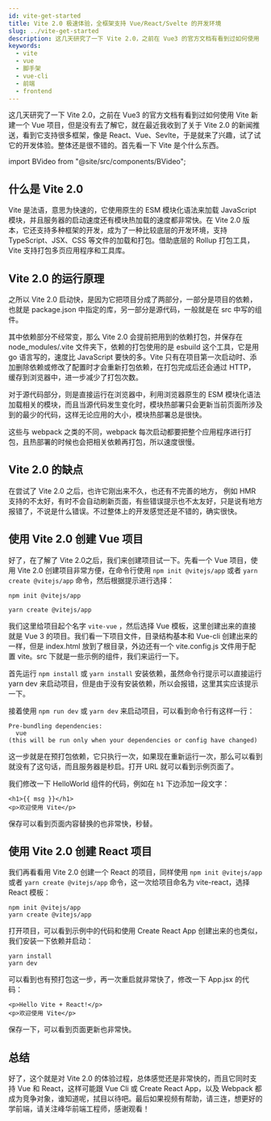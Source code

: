 ```yaml
---
id: vite-get-started
title: Vite 2.0 极速体验，全框架支持 Vue/React/Svelte 的开发环境
slug: ../vite-get-started
description: 这几天研究了一下 Vite 2.0，之前在 Vue3 的官方文档有看到过如何使用 Vite 新建一个 Vue 项目，但是没有去了解它，就在最近我收到了关于 Vite 2.0 的新闻推送，看到它支持很多框架，像是 React、Vue、Sevlte，于是就来了兴趣，试了试它的开发体验。整体还是很不错的。首先看一下 Vite 是个什么东西。
keywords:
  - vite
  - vue
  - 脚手架
  - vue-cli
  - 前端
  - frontend
---
```


这几天研究了一下 Vite 2.0，之前在 Vue3 的官方文档有看到过如何使用 Vite 新建一个 Vue 项目，但是没有去了解它，就在最近我收到了关于 Vite 2.0 的新闻推送，看到它支持很多框架，像是 React、Vue、Sevlte，于是就来了兴趣，试了试它的开发体验。整体还是很不错的。首先看一下 Vite 是个什么东西。

import BVideo from "@site/src/components/BVideo";

<BVideo src="//player.bilibili.com/player.html?aid=929383659&bvid=BV1CK4y1S7aw&cid=306339485&page=1"/>

## 什么是 Vite 2.0

Vite 是法语，意思为快速的，它使用原生的 ESM 模块化语法来加载 JavaScript 模块，并且服务器的启动速度还有模块热加载的速度都非常快。在 Vite 2.0 版本，它还支持多种框架的开发，成为了一种比较底层的开发环境，支持 TypeScript、JSX、CSS 等文件的加载和打包。借助底层的 Rollup 打包工具，Vite 支持打包多页应用程序和工具库。

## Vite 2.0 的运行原理

之所以 Vite 2.0 启动快，是因为它把项目分成了两部分，一部分是项目的依赖，也就是 package.json 中指定的库，另一部分是源代码，一般就是在 src 中写的组件。

其中依赖部分不经常变，那么 Vite 2.0 会提前把用到的依赖打包，并保存在 node_modules/.vite 文件夹下，依赖的打包使用的是 esbuild 这个工具，它是用 go 语言写的，速度比 JavaScript 要快的多。Vite 只有在项目第一次启动时、添加删除依赖或修改了配置时才会重新打包依赖，在打包完成后还会通过 HTTP， 缓存到浏览器中，进一步减少了打包次数。

对于源代码部分，则是直接运行在浏览器中，利用浏览器原生的 ESM 模块化语法加载相关的模块，而且当源代码发生变化时，模块热部署只会更新当前页面所涉及到的最少的代码，这样无论应用的大小，模块热部署总是很快。

这些与 webpack 之类的不同，webpack 每次启动都要把整个应用程序进行打包，且热部署的时候也会把相关依赖再打包，所以速度很慢。

## Vite 2.0 的缺点

在尝试了 Vite 2.0 之后，也许它刚出来不久，也还有不完善的地方， 例如 HMR 支持的不太好，有时不会自动刷新页面，有些错误提示也不太友好，只是说有地方报错了，不说是什么错误。不过整体上的开发感觉还是不错的，确实很快。

## 使用 Vite 2.0 创建 Vue 项目

好了，在了解了 Vite 2.0之后，我们来创建项目试一下。先看一个 Vue 项目，使用 Vite 2.0 创建项目非常方便，在命令行使用 `npm init @vitejs/app` 或者 `yarn create @vitejs/app` 命令，然后根据提示进行选择：

```
npm init @vitejs/app

yarn create @vitejs/app
```

我们这里给项目起个名字 `vite-vue` ，然后选择 Vue 模板，这里创建出来的直接就是 Vue 3 的项目。我们看一下项目文件，目录结构基本和 Vue-cli 创建出来的一样，但是 index.html 放到了根目录，外边还有一个 vite.config.js 文件用于配置 vite。src 下就是一些示例的组件，我们来运行一下。

首先运行 `npm install` 或 `yarn install` 安装依赖，虽然命令行提示可以直接运行 yarn dev 来启动项目，但是由于没有安装依赖，所以会报错，这里其实应该提示一下。

接着使用 `npm run dev` 或 `yarn dev` 来启动项目，可以看到命令行有这样一行：

```
Pre-bundling dependencies:
  vue
(this will be run only when your dependencies or config have changed)
```

这一步就是在预打包依赖，它只执行一次，如果现在重新运行一次，那么可以看到就没有了这句话，而且服务器是秒启。打开 URL 就可以看到示例页面了。

我们修改一下 HelloWorld 组件的代码，例如在 `h1` 下边添加一段文字：

```
<h1>{{ msg }}</h1>
<p>欢迎使用 Vite</p>
```

保存可以看到页面内容替换的也非常快，秒替。

## 使用 Vite 2.0 创建 React 项目

我们再看看用 Vite 2.0 创建一个 React 的项目，同样使用 `npm init @vitejs/app` 或者 `yarn create @vitejs/app` 命令，这一次给项目命名为 vite-react，选择 React 模板：

```
npm init @vitejs/app
yarn create @vitejs/app
```

打开项目，可以看到示例中的代码和使用 Create React App 创建出来的也类似，我们安装一下依赖并启动：

```
yarn install
yarn dev
```

可以看到也有预打包这一步，再一次重启就非常快了，修改一下 App.jsx 的代码：

```
<p>Hello Vite + React!</p>
<p>欢迎使用 Vite</p>
```

保存一下，可以看到页面更新也非常快。

## 总结

好了，这个就是对 Vite 2.0 的体验过程，总体感觉还是非常快的，而且它同时支持 Vue 和 React，这样可能跟 Vue Cli 或 Create React App，以及 Webpack 都成为竞争对象，谁知道呢，拭目以待吧。最后如果视频有帮助，请三连，想更好的学前端，请关注峰华前端工程师，感谢观看！